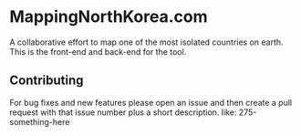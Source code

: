 # MappingNorthKorea.com
A collaborative effort to map one of the most isolated countries on earth. This is the front-end and back-end for the tool.

## Contributing
For bug fixes and new features please open an issue and then create a pull request with that issue number plus a short description.
like: 275-something-here
